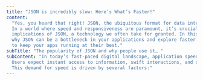 ```yaml
---
title: "JSON is incredibly slow: Here’s What’s Faster!"
content:
  "Yes, you heard that right! JSON, the ubiquitous format for data interchange in web development, might be slowing down your applications.
  In a world where speed and responsiveness are paramount, it’s crucial to examine the performance
  implications of JSON, a technology we often take for granted. In this blog, we’ll dive deep into the reasons
  why JSON can be a bottleneck in your applications and explore faster alternatives and optimization techniques
  to keep your apps running at their best."
subTitle: "The popularity of JSON and why people use it… "
subContent: "In today’s fast-paced digital landscape, application speed and responsiveness are non-negotiable.
  Users expect instant access to information, swift interactions, and seamless experiences across web and mobile applications.
  This demand for speed is driven by several factors:"
---
```

